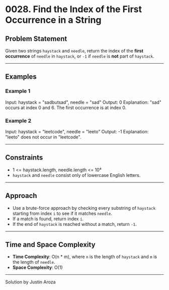 # 0028. Find the Index of the First Occurrence in a String

## Problem Statement

Given two strings `haystack` and `needle`, return the index of the **first occurrence** of `needle` in `haystack`, or `-1` if `needle` is **not** part of `haystack`.

---

## Examples

### Example 1

Input: haystack = "sadbutsad", needle = "sad"
Output: 0
Explanation: "sad" occurs at index 0 and 6. The first occurrence is at index 0.

### Example 2

Input: haystack = "leetcode", needle = "leeto"
Output: -1
Explanation: "leeto" does not occur in "leetcode".

---

## Constraints

- 1 <= haystack.length, needle.length <= 10⁴
- `haystack` and `needle` consist only of lowercase English letters.

---

## Approach

- Use a brute-force approach by checking every substring of `haystack` starting from index `i` to see if it matches `needle`.
- If a match is found, return index `i`.
- If the end of `haystack` is reached without a match, return `-1`.

---

## Time and Space Complexity

- **Time Complexity**: O(n \* m), where `n` is the length of `haystack` and `m` is the length of `needle`.
- **Space Complexity**: O(1)

---

Solution by Justin Aroza
